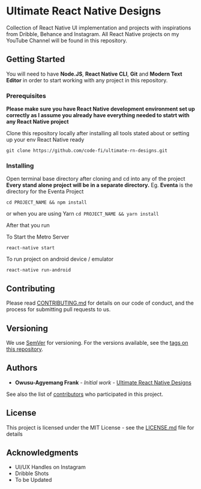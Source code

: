 # Ultimate React Native Designs

Collection of React Native UI implementation and projects with inspirations from Dribble, Behance and Instagram. All React Native projects on my YouTube Channel will be found in this repository.

## Getting Started

You will need to have **Node.JS**, **React Native CLI**, **Git**  and **Modern Text Editor** in order to start working with any project in this repository.

### Prerequisites

**Please make sure you have React Native development environment set up correctly as I assume you already have everything needed to statrt with any React Native project**

Clone this repository locally after installing all tools stated about or setting up your env React Native ready

```
git clone https://github.com/code-fi/ultimate-rn-designs.git
```

### Installing

Open terminal base directory after cloning and cd into any of the project
**Every stand alone project will be in a separate directory.** Eg. **Eventa** is the directory for the Eventa Project

```
cd PROJECT_NAME && npm install
```
or when you are using Yarn  ``` cd PROJECT_NAME && yarn install ```

After that you run

To Start the Metro Server
```
react-native start
```
To run project on android device / emulator 
```
react-native run-android
```

## Contributing

Please read [CONTRIBUTING.md](https://gist.github.com/PurpleBooth/b24679402957c63ec426) for details on our code of conduct, and the process for submitting pull requests to us.

## Versioning

We use [SemVer](http://semver.org/) for versioning. For the versions available, see the [tags on this repository](https://github.com/code-fi/ultimate-rn-designs/tags). 

## Authors

* **Owusu-Agyemang Frank** - *Initial work* - [Ultimate React Native Designs](https://github.com/ultimate-rn-designs)

See also the list of [contributors](https://github.com/code-fi/ultimate-rn-designs/contributors) who participated in this project.

## License

This project is licensed under the MIT License - see the [LICENSE.md](LICENSE.md) file for details

## Acknowledgments

* UI/UX Handles on Instagram
* Dribble Shots
* To be Updated

